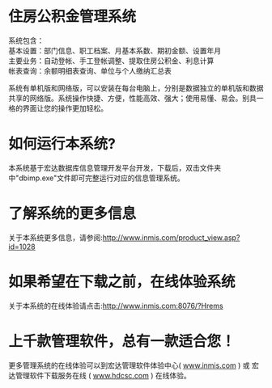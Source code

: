 # 住房公积金管理系统

系统包含：  
基本设置：部门信息、职工档案、月基本系数、期初金额、设置年月  
主要业务：自动登帐、手工登帐调整、提取住房公积金、利息计算  
帐表查询：余额明细表查询、单位与个人缴纳汇总表  

系统有单机版和网络版，可以安装在每台电脑上，分别是数据独立的单机版和数据共享的网络版。系统操作快捷、方便，性能高效、强大；使用易懂、易会。别具一格的界面让您的操作更加轻松。

# 如何运行本系统?

本系统基于宏达数据库信息管理开发平台开发，下载后，双击文件夹中"dbimp.exe"文件即可完整运行对应的信息管理系统。

# 了解系统的更多信息

关于本系统更多信息，请参阅:http://www.inmis.com/product_view.asp?id=1028

# 如果希望在下载之前，在线体验系统

关于本系统的在线体验请点击:http://www.inmis.com:8076/?Hrems

# 上千款管理软件，总有一款适合您！

更多管理系统的在线体验可以到宏达管理软件体验中心( www.inmis.com ) 或 宏达管理软件下载服务在线 ( www.hdcsc.com ) 在线体验。

